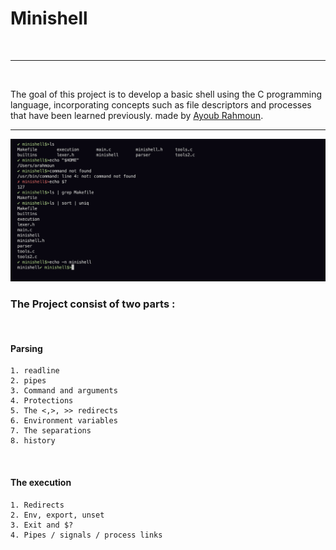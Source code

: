 <h1>Minishell</h1>
<br>
<hr>
<br>
  
The goal of this project is to develop a basic shell using the C programming language, incorporating concepts such as file descriptors and processes that have been learned previously. made by <a href="https://github.com/rahmoun03">Ayoub Rahmoun</a>.
  <br>
  <hr>
  <img src="mini.png">
 <br>
  <h3>The Project consist of two parts :</h3><br>
<h4>Parsing</h4>

    1. readline
    2. pipes
    3. Command and arguments
    4. Protections
    5. The <,>, >> redirects
    6. Environment variables
    7. The separations
    8. history
<br>
<h4>The execution</h4>

    1. Redirects
    2. Env, export, unset
    3. Exit and $?
    4. Pipes / signals / process links 
